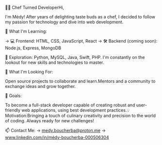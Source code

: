 👨‍🍳 Chef Turned DeveloperHi, 

I'm Médy! After years of delighting taste buds as a chef, I decided to follow my passion for technology and dive into web development.

🌟 What I'm Learning:
 
 -> 💻 Frontend: HTML, CSS, JavaScript, React
 -> 🛠️ Backend (coming soon): Node.js, Express, MongoDB

📡 Exploration: Python, MySQL, Java, Swift, PHP. I'm constantly on the lookout for new skills and technologies to master.

🌱 What I'm Looking For:

Open source projects to collaborate and learn.Mentors and a community to exchange ideas and grow together.

🚀 Goals:

To become a full-stack developer capable of creating robust and user-friendly web applications, using best development practices.💡 Motivation:Bringing a touch of culinary creativity and precision to the world of coding. Always ready for new challenges!

📫 Contact Me: 
  -> medy.boucherba@proton.me
  -> www.linkedin.com/in/médy-boucherba-000506304

<!---
MedyVI/MedyVI is a ✨ special ✨ repository because its `README.md` (this file) appears on your GitHub profile.
You can click the Preview link to take a look at your changes.
--->
